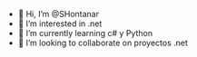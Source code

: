 - 👋 Hi, I’m @SHontanar
- 👀 I’m interested in  .net
- 🌱 I’m currently learning  c# y  Python
- 💞️ I’m looking to collaborate on proyectos .net

<!---
SHontanar/SHontanar is a ✨ special ✨ repository because its `README.md` (this file) appears on your GitHub profile.
You can click the Preview link to take a look at your changes.
--->
